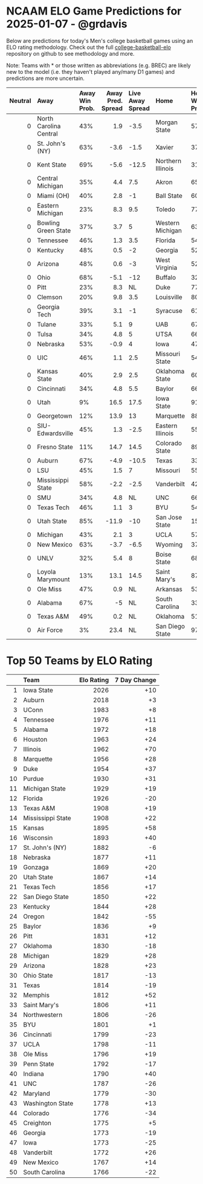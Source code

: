 # NCAAM ELO Game Predictions for 2025-01-07 - @grdavis
Below are predictions for today's Men's college basketball games using an ELO rating methodology. Check out the full [college-basketball-elo](https://github.com/grdavis/college-basketball-elo) repository on github to see methodology and more.

Note: Teams with * or those written as abbreviations (e.g. BREC) are likely new to the model (i.e. they haven't played any/many D1 games) and predictions are more uncertain.

|   Neutral | Away                   | Away Win Prob.   |   Away Pred. Spread | Live Away Spread   | Home              | Home Win Prob.   |   Home Pred. Spread |
|----------:|:-----------------------|:-----------------|--------------------:|:-------------------|:------------------|:-----------------|--------------------:|
|         0 | North Carolina Central | 43%              |                 1.9 | -3.5               | Morgan State      | 57%              |                -1.9 |
|         0 | St. John's (NY)        | 63%              |                -3.6 | -1.5               | Xavier            | 37%              |                 3.6 |
|         0 | Kent State             | 69%              |                -5.6 | -12.5              | Northern Illinois | 31%              |                 5.6 |
|         0 | Central Michigan       | 35%              |                 4.4 | 7.5                | Akron             | 65%              |                -4.4 |
|         0 | Miami (OH)             | 40%              |                 2.8 | -1                 | Ball State        | 60%              |                -2.8 |
|         0 | Eastern Michigan       | 23%              |                 8.3 | 9.5                | Toledo            | 77%              |                -8.3 |
|         0 | Bowling Green State    | 37%              |                 3.7 | 5                  | Western Michigan  | 63%              |                -3.7 |
|         0 | Tennessee              | 46%              |                 1.3 | 3.5                | Florida           | 54%              |                -1.3 |
|         0 | Kentucky               | 48%              |                 0.5 | -2                 | Georgia           | 52%              |                -0.5 |
|         0 | Arizona                | 48%              |                 0.6 | -3                 | West Virginia     | 52%              |                -0.6 |
|         0 | Ohio                   | 68%              |                -5.1 | -12                | Buffalo           | 32%              |                 5.1 |
|         0 | Pitt                   | 23%              |                 8.3 | NL                 | Duke              | 77%              |                -8.3 |
|         0 | Clemson                | 20%              |                 9.8 | 3.5                | Louisville        | 80%              |                -9.8 |
|         0 | Georgia Tech           | 39%              |                 3.1 | -1                 | Syracuse          | 61%              |                -3.1 |
|         0 | Tulane                 | 33%              |                 5.1 | 9                  | UAB               | 67%              |                -5.1 |
|         0 | Tulsa                  | 34%              |                 4.8 | 5                  | UTSA              | 66%              |                -4.8 |
|         0 | Nebraska               | 53%              |                -0.9 | 4                  | Iowa              | 47%              |                 0.9 |
|         0 | UIC                    | 46%              |                 1.1 | 2.5                | Missouri State    | 54%              |                -1.1 |
|         0 | Kansas State           | 40%              |                 2.9 | 2.5                | Oklahoma State    | 60%              |                -2.9 |
|         0 | Cincinnati             | 34%              |                 4.8 | 5.5                | Baylor            | 66%              |                -4.8 |
|         0 | Utah                   | 9%               |                16.5 | 17.5               | Iowa State        | 91%              |               -16.5 |
|         0 | Georgetown             | 12%              |                13.9 | 13                 | Marquette         | 88%              |               -13.9 |
|         0 | SIU-Edwardsville       | 45%              |                 1.3 | -2.5               | Eastern Illinois  | 55%              |                -1.3 |
|         0 | Fresno State           | 11%              |                14.7 | 14.5               | Colorado State    | 89%              |               -14.7 |
|         0 | Auburn                 | 67%              |                -4.9 | -10.5              | Texas             | 33%              |                 4.9 |
|         0 | LSU                    | 45%              |                 1.5 | 7                  | Missouri          | 55%              |                -1.5 |
|         0 | Mississippi State      | 58%              |                -2.2 | -2.5               | Vanderbilt        | 42%              |                 2.2 |
|         0 | SMU                    | 34%              |                 4.8 | NL                 | UNC               | 66%              |                -4.8 |
|         0 | Texas Tech             | 46%              |                 1.1 | 3                  | BYU               | 54%              |                -1.1 |
|         0 | Utah State             | 85%              |               -11.9 | -10                | San Jose State    | 15%              |                11.9 |
|         0 | Michigan               | 43%              |                 2.1 | 3                  | UCLA              | 57%              |                -2.1 |
|         0 | New Mexico             | 63%              |                -3.7 | -6.5               | Wyoming           | 37%              |                 3.7 |
|         0 | UNLV                   | 32%              |                 5.4 | 8                  | Boise State       | 68%              |                -5.4 |
|         0 | Loyola Marymount       | 13%              |                13.1 | 14.5               | Saint Mary's      | 87%              |               -13.1 |
|         0 | Ole Miss               | 47%              |                 0.9 | NL                 | Arkansas          | 53%              |                -0.9 |
|         0 | Alabama                | 67%              |                -5   | NL                 | South Carolina    | 33%              |                 5   |
|         0 | Texas A&M              | 49%              |                 0.2 | NL                 | Oklahoma          | 51%              |                -0.2 |
|         0 | Air Force              | 3%               |                23.4 | NL                 | San Diego State   | 97%              |               -23.4 |

# Top 50 Teams by ELO Rating
|    | Team              |   Elo Rating |   7 Day Change |
|---:|:------------------|-------------:|---------------:|
|  1 | Iowa State        |         2026 |            +10 |
|  2 | Auburn            |         2018 |             +3 |
|  3 | UConn             |         1983 |             +8 |
|  4 | Tennessee         |         1976 |            +11 |
|  5 | Alabama           |         1972 |            +18 |
|  6 | Houston           |         1963 |            +24 |
|  7 | Illinois          |         1962 |            +70 |
|  8 | Marquette         |         1956 |            +28 |
|  9 | Duke              |         1954 |            +37 |
| 10 | Purdue            |         1930 |            +31 |
| 11 | Michigan State    |         1929 |            +19 |
| 12 | Florida           |         1926 |            -20 |
| 13 | Texas A&M         |         1908 |            +19 |
| 14 | Mississippi State |         1908 |            +22 |
| 15 | Kansas            |         1895 |            +58 |
| 16 | Wisconsin         |         1893 |            +40 |
| 17 | St. John's (NY)   |         1882 |             -6 |
| 18 | Nebraska          |         1877 |            +11 |
| 19 | Gonzaga           |         1869 |            +20 |
| 20 | Utah State        |         1867 |            +14 |
| 21 | Texas Tech        |         1856 |            +17 |
| 22 | San Diego State   |         1850 |            +22 |
| 23 | Kentucky          |         1844 |            +28 |
| 24 | Oregon            |         1842 |            -55 |
| 25 | Baylor            |         1836 |             +9 |
| 26 | Pitt              |         1831 |            +12 |
| 27 | Oklahoma          |         1830 |            -18 |
| 28 | Michigan          |         1829 |            +28 |
| 29 | Arizona           |         1828 |            +23 |
| 30 | Ohio State        |         1817 |            -13 |
| 31 | Texas             |         1814 |            -19 |
| 32 | Memphis           |         1812 |            +52 |
| 33 | Saint Mary's      |         1806 |            +11 |
| 34 | Northwestern      |         1806 |            -26 |
| 35 | BYU               |         1801 |             +1 |
| 36 | Cincinnati        |         1799 |            -23 |
| 37 | UCLA              |         1798 |            -11 |
| 38 | Ole Miss          |         1796 |            +19 |
| 39 | Penn State        |         1792 |            -17 |
| 40 | Indiana           |         1790 |            +40 |
| 41 | UNC               |         1787 |            -26 |
| 42 | Maryland          |         1779 |            -30 |
| 43 | Washington State  |         1778 |            +13 |
| 44 | Colorado          |         1776 |            -34 |
| 45 | Creighton         |         1775 |             +5 |
| 46 | Georgia           |         1773 |            -19 |
| 47 | Iowa              |         1773 |            -25 |
| 48 | Vanderbilt        |         1772 |            +26 |
| 49 | New Mexico        |         1767 |            +14 |
| 50 | South Carolina    |         1766 |            -22 |